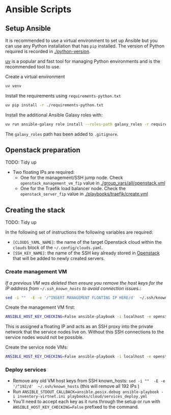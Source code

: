 # Ansible Scripts

## Setup Ansible

It is recommended to use a virtual environment to set up Ansible but you can use
any Python installation that has `pip` installed. The version of Python required
is recorded in [./python-version](./python-version).

[uv](https://docs.astral.sh/uv/pip/environments/) is a popular and fast tool
for managing Python environments and is the recommended tool to use.

Create a virtual environment

```sh
uv venv
```

Install the requirements using `requirements-python.txt`

```sh
uv pip install -r ./requirements-python.txt
```

Install the additional Ansible Galaxy roles with:

```sh
uv run ansible-galaxy role install --roles-path galaxy_roles -r requirements-ansible-galaxy.yml
```

The `galaxy_roles` path has been added to `.gitignore`.

## Openstack preparation

TODO: Tidy up

- Two floating IPs are required:
  - One for the management/SSH jump node. Check `openstack_management_vm_fip` value in [./group_vars/all/openstack.yml](./group_vars/all/openstack.yml)
  - One for the Traefik load balancer node. Check the `openstack_server_fip` value in [./playbooks/traefik/create.yml](./playbooks/traefik/create.yml)

## Creating the stack

TODO: Tidy up

In the following set of instructions the following variables are required:

- `[CLOUDS_YAML_NAME]`: the name of the target Openstack cloud within the `clouds` block of the `~/.config/clouds.yaml`.
- `[SSH_KEY_NAME]`: the name of the SSH key already stored in [Openstack](https://openstack.stfc.ac.uk/project/key_pairs)
  that will be added to newly created servers.

### Create management VM

_If a previous VM was deleted then ensure you remove the host keys for the IP address from `~/.ssh_known_hosts` to avoid connection issues._:

```sh
sed -i ""  -E -e '/^INSERT MANAGEMENT FLOATING IP HERE/d'  ~/.ssh/known_hosts`
```

Create the management VM first:

```sh
ANSIBLE_HOST_KEY_CHECKING=False ansible-playbook -i localhost -e openstack_cloud_name=[CLOUDS_YAML_NAME] -e openstack_key_name=[SSH_KEY_NAME] playbooks/management/create.yml`
```

This is assigned a floating IP and acts as an SSH proxy into the private network that the service nodes live on.
Without this SSH connections to the service nodes would not be possible.

Create the service node VMs:

```sh
ANSIBLE_HOST_KEY_CHECKING=False ansible-playbook -i localhost -e openstack_cloud_name=[CLOUDS_YAML_NAME] -e openstack_key_name=[SSH_KEY_NAME] -e inventory_filename=$PWD/inventory-virtnet.ini playbooks/cloud/vms_create.yml`
```

### Deploy services

- Remove any old VM host keys from SSH known_hosts: `sed -i ""  -E -e '/^192/d'  ~/.ssh/known_hosts` (this will remove all 192 IPs )
- Run `ANSIBLE_STDOUT_CALLBACK=ansible.posix.debug ansible-playbook -i inventory-virtnet.ini playbooks/cloud/services_deploy.yml`
- You'll need to accept each key as it runs through the setup or run with `ANSIBLE_HOST_KEY_CHECKING=False` prefixed to the command.
